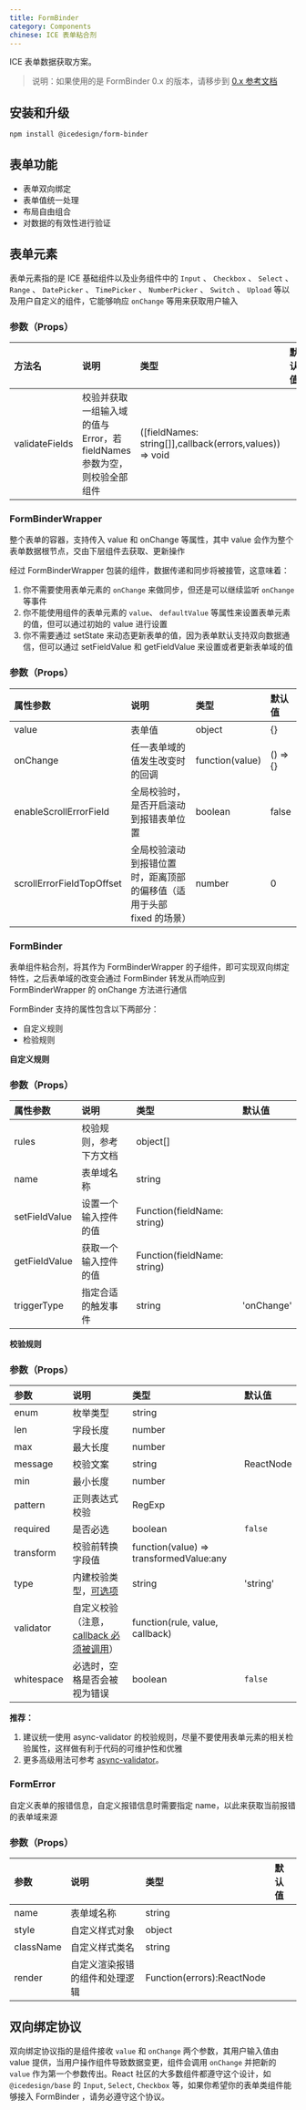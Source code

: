 ```yaml
---
title: FormBinder
category: Components
chinese: ICE 表单粘合剂
---
```


ICE 表单数据获取方案。

> 说明：如果使用的是 FormBinder 0.x 的版本，请移步到 [0.x 参考文档](https://github.com/alibaba/ice/wiki/IceFormBinder-0.x)

## 安装和升级

```bash
npm install @icedesign/form-binder
```

## 表单功能

- 表单双向绑定
- 表单值统一处理
- 布局自由组合
- 对数据的有效性进行验证

## 表单元素

表单元素指的是 ICE 基础组件以及业务组件中的 `Input` 、 `Checkbox` 、 `Select` 、 `Range` 、 `DatePicker` 、 `TimePicker` 、 `NumberPicker` 、 `Switch` 、 `Upload` 等以及用户自定义的组件，它能够响应 `onChange` 等用来获取用户输入

### 参数（Props）

| 方法名           | 说明                                                                     | 类型                                                     | 默认值 |
| :------------- | :----------------------------------------------------------------------- | :------------------------------------------------------- | :----- |
| validateFields | 校验并获取一组输入域的值与 Error，若 fieldNames 参数为空，则校验全部组件 | ([fieldNames: string[]],callback(errors,values)) => void |        |

### FormBinderWrapper

整个表单的容器，支持传入 value 和 onChange 等属性，其中 value 会作为整个表单数据根节点，交由下层组件去获取、更新操作

经过 FormBinderWrapper 包装的组件，数据传递和同步将被接管，这意味着：

1. 你不需要使用表单元素的 `onChange` 来做同步，但还是可以继续监听 `onChange` 等事件
2. 你不能使用组件的表单元素的 `value`、 `defaultValue` 等属性来设置表单元素的值，但可以通过初始的 value 进行设置
3. 你不需要通过 setState 来动态更新表单的值，因为表单默认支持双向数据通信，但可以通过 setFieldValue 和 getFieldValue 来设置或者更新表单域的值

### 参数（Props）

| 属性参数                      | 说明                                                                  | 类型            | 默认值   |
| :------------------------ | :-------------------------------------------------------------------- | :-------------- | :------- |
| value                     | 表单值                                                                | object          | {}       |
| onChange                  | 任一表单域的值发生改变时的回调                                        | function(value) | () => {} |
| enableScrollErrorField    | 全局校验时，是否开启滚动到报错表单位置                                | boolean         | false    |
| scrollErrorFieldTopOffset | 全局校验滚动到报错位置时，距离顶部的偏移值（适用于头部 fixed 的场景） | number          | 0        |

### FormBinder

表单组件粘合剂，将其作为 FormBinderWrapper 的子组件，即可实现双向绑定特性，之后表单域的改变会通过 FormBinder 转发从而响应到 FormBinderWrapper 的 onChange 方法进行通信

FormBinder 支持的属性包含以下两部分：

- 自定义规则
- 检验规则

**自定义规则**

### 参数（Props）

| 属性参数          | 说明                 | 类型                        | 默认值     |
| :------------ | :------------------- | :-------------------------- | :--------- |
| rules         | 校验规则，参考下方文档          | object[]                      |            |
| name​         | 表单域名称           | string                      |            |
| setFieldValue | 设置一个输入控件的值 | Function(fieldName: string) |            |
| getFieldValue | 获取一个输入控件的值 | Function(fieldName: string) |            |
| triggerType   | 指定合适的触发事件   | string                      | 'onChange' |

**校验规则**

### 参数（Props）

| 参数       | 说明                                                                                            | 类型                                    | 默认值    |
| :--------- | :---------------------------------------------------------------------------------------------- | :-------------------------------------- | :-------- |
| enum       | 枚举类型                                                                                        | string                                  |           |
| len        | 字段长度                                                                                        | number                                  |           |
| max        | 最大长度                                                                                        | number                                  |           |
| message    | 校验文案                                                                                        | string                                  | ReactNode |  |
| min        | 最小长度                                                                                        | number                                  |           |
| pattern    | 正则表达式校验                                                                                  | RegExp                                  |           |
| required   | 是否必选                                                                                        | boolean                                 | `false`   |
| transform  | 校验前转换字段值                                                                                | function(value) => transformedValue:any |           |
| type       | 内建校验类型，[可选项](https://github.com/yiminghe/async-validator#type)                        | string                                  | 'string'  |
| validator  | 自定义校验（注意，[callback 必须被调用](https://github.com/ant-design/ant-design/issues/5155)） | function(rule, value, callback)         |           |
| whitespace | 必选时，空格是否会被视为错误                                                                    | boolean                                 | `false`   |

**推荐：**

1. 建议统一使用 async-validator 的校验规则，尽量不要使用表单元素的相关检验属性，这样做有利于代码的可维护性和优雅
2. 更多高级用法可参考 [async-validator](https://github.com/yiminghe/async-validator)。

### FormError

自定义表单的报错信息，自定义报错信息时需要指定 name，以此来获取当前报错的表单域来源

### 参数（Props）

| 参数      | 说明                           | 类型                       | 默认值 |
| :-------- | :----------------------------- | :------------------------- | :----- |
| name​     | 表单域名称                     | string                     |        |
| style     | 自定义样式对象                 | object                     |        |
| className | 自定义样式类名                 | string                     |        |
| render    | 自定义渲染报错的组件和处理逻辑 | Function(errors):ReactNode |        |

## 双向绑定协议

双向绑定协议指的是组件接收 `value` 和 `onChange` 两个参数，其用户输入值由 value 提供，当用户操作组件导致数据变更，组件会调用 `onChange` 并把新的 `value` 作为第一个参数传出。React 社区的大多数组件都遵守这个设计，如 `@icedesign/base` 的 `Input`, `Select`, `Checkbox` 等，如果你希望你的表单类组件能够接入 FormBinder ，请务必遵守这个协议。
